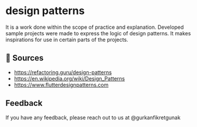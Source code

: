 
# design patterns

It is a work done within the scope of practice and explanation. Developed sample projects were made to express the logic of design patterns. It makes inspirations for use in certain parts of the projects.

## 📎 Sources

- <https://refactoring.guru/design-patterns>
- <https://en.wikipedia.org/wiki/Design_Patterns>
- <https://www.flutterdesignpatterns.com>

## Feedback

If you have any feedback, please reach out to us at @gurkanfikretgunak
